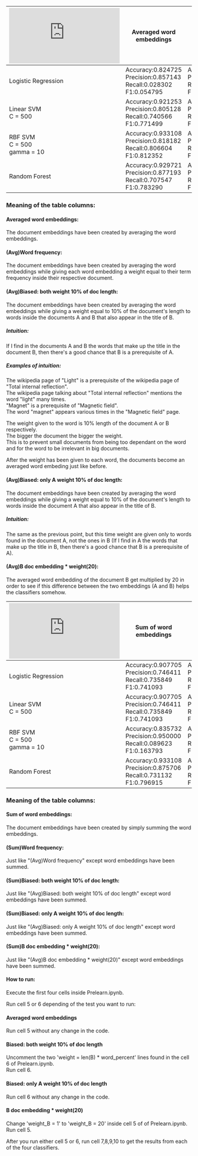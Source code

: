 |  ![Fasttext](https://fasttext.cc/docs/en/pretrained-vectors.html)  | Averaged word embeddings | (Avg)Word frequency   | (Avg)Biased: both weight 10% of doc length  | (Avg)Biased: only A weight 10% of doc length | (Avg)B doc embedding * weight(20) 
| ------------- |-------------| -----------------| ----|---- | ---- | 
| Logistic Regression  |Accuracy:0.824725 <br> Precision:0.857143 <br> Recall:0.028302 <br> F1:0.054795| Accuracy:0.822185 <br> Precision:1.000000 <br> Recall:0.009434 <br> F1:0.018692|Accuracy:0.890771 <br> Precision:0.832000 <br> Recall:0.490566 <br> F1:0.617211 | Accuracy:0.825572 <br> Precision:0.750000 <br> Recall:0.042453 <br> F1:0.080357 | Accuracy:0.902625 <br> Precision:0.801242 <br> Recall:0.608491 <br> F1:0.691689 
| Linear SVM <br> C = 500     | Accuracy:0.921253 <br> Precision:0.805128 <br> Recall:0.740566 <br> F1:0.771499| Accuracy:0.832345 <br> Precision:0.750000 <br> Recall:0.099057 <br> F1:0.175000|Accuracy:0.898391 <br> Precision:0.693277 <br> Recall:0.778302 <br> F1:0.733333 |Accuracy:0.912786 <br> Precision:0.755869 <br> Recall:0.759434 <br> F1:0.757647 |Accuracy:0.909399 <br> Precision:0.737557 <br> Recall:0.768868 <br> F1:0.752887 
| RBF SVM <br> C = 500 <br> gamma = 10  |  Accuracy:0.933108 <br> Precision:0.818182 <br> Recall:0.806604 <br> F1:0.812352| Accuracy:0.844200 <br> Precision:0.804348 <br> Recall:0.174528 <br> F1:0.286822|Accuracy:0.899238 <br> Precision:0.746032 <br> Recall:0.665094 <br> F1:0.703242 | Accuracy:0.902625 <br> Precision:0.746193 <br> Recall:0.693396 <br> F1:0.718826 | Accuracy:0.919560 <br> Precision:0.800000 <br> Recall:0.735849 <br> F1:0.766585 
| Random Forest |  Accuracy:0.929721 <br> Precision:0.877193 <br> Recall:0.707547 <br> F1:0.783290| Accuracy:0.928874 <br> Precision:0.890244 <br> Recall:0.688679 <br> F1:0.776596|Accuracy:0.922947 <br> Precision:0.823529 <br> Recall:0.726415 <br> F1:0.771930 | Accuracy:0.928874 <br> Precision:0.844086 <br> Recall:0.740566 <br> F1:0.788945 | Accuracy:0.935648 <br> Precision:0.909639 <br> Recall:0.712264 <br> F1:0.798942 


### Meaning of the table columns:

#### Averaged word embeddings:
The document embeddings have been created by averaging the word embeddings.

#### (Avg)Word frequency:
The document embeddings have been created by averaging the word embeddings while giving each word embedding a weight equal to their term frequency inside their respective document.

#### (Avg)Biased: both weight 10% of doc length:
The document embeddings have been created by averaging the word embeddings while giving a weight equal to 10% of the document's length to words inside the documents A and B that also appear in the title of B.

##### Intuition:
If I find in the documents A and B the words that make up the title in the document B, then there's a good chance that B is a prerequisite of A.  

##### Examples of intuition:  
The wikipedia page of "Light" is a prerequisite of the wikipedia page of "Total internal reflection".  
The wikipedia page talking about "Total internal reflection" mentions the word "light" many times.  
"Magnet" is a prerequisite of "Magnetic field".   
The word "magnet" appears various times in the "Magnetic field" page.  

The weight given to the word is 10% length of the document A or B respectively.  
The bigger the document the bigger the weight.  
This is to prevent small documents from being too dependant on the word and for the word to be irrelevant in big documents.  

After the weight has been given to each word, the documents become an averaged word embeding just like before.


#### (Avg)Biased: only A weight 10% of doc length:
The document embeddings have been created by averaging the word embeddings while giving a weight equal to 10% of the document's length to words inside the document A  that also appear in the title of B.

##### Intuition:
The same as the previous point, but this time weight are given only to words found in the document A, not the ones in B
(If I find in A the words that make up the title in B, then there's a good chance that B is a prerequisite of A).  

#### (Avg)B doc embedding * weight(20):
The averaged word embedding of the document B get multiplied by 20 in order to see if this difference between the two embeddings (A and B) helps the classifiers somehow.

|  ![Fasttext](https://fasttext.cc/docs/en/pretrained-vectors.html)  | Sum of word embeddings | (Sum)Word frequency | (Sum)Biased: both weight 10% of doc length 
| ------------- |-------------| -------------| -------------| 
| Logistic Regression  | Accuracy:0.907705 <br> Precision:0.746411 <br> Recall:0.735849 <br> F1:0.741093 | Accuracy:0.846715 <br> Precision:0.846715 <br> Recall:0.846715 <br> F1:0.846715 | Accuracy:0.893311 <br> Precision:0.685345 <br> Recall:0.750000 <br> F1:0.716216
| Linear SVM <br> C = 500     | Accuracy:0.907705 <br> Precision:0.746411 <br> Recall:0.735849 <br> F1:0.741093 | Accuracy:0.889077 <br> Precision:0.672340 <br> Recall:0.745283 <br> F1:0.706935 | Accuracy:0.842506 <br> Precision:0.546429 <br> Recall:0.721698 <br> F1:0.621951
| RBF SVM <br> C = 500 <br> gamma = 10 | Accuracy:0.835732 <br> Precision:0.950000 <br> Recall:0.089623 <br> F1:0.163793 | Accuracy:0.835732 <br> Precision:0.950000 <br> Recall:0.089623 <br> F1:0.163793 | Accuracy:0.835732 <br> Precision:0.950000 <br> Recall:0.089623 <br> F1:0.163793
| Random Forest | Accuracy:0.933108 <br> Precision:0.875706 <br> Recall:0.731132 <br> F1:0.796915 | Accuracy:0.929721 <br> Precision:0.860335 <br> Recall:0.726415 <br> F1:0.787724 | Accuracy:0.925487 <br> Precision:0.844444 <br> Recall:0.716981 <br> F1:0.775510

### Meaning of the table columns:

#### Sum of word embeddings:
The document embeddings have been created by simply summing the word embeddings.

#### (Sum)Word frequency:
Just like "(Avg)Word frequency" except word embeddings have been summed.

#### (Sum)Biased: both weight 10% of doc length:
Just like "(Avg)Biased: both weight 10% of doc length" except word embeddings have been summed.

#### (Sum)Biased: only A weight 10% of doc length:
Just like "(Avg)Biased: only A weight 10% of doc length" except word embeddings have been summed.

#### (Sum)B doc embedding * weight(20):
Just like "(Avg)B doc embedding * weight(20)" except word embeddings have been summed.



#### How to run:
Execute the first four cells inside Prelearn.ipynb.

Run cell 5 or 6 depending of the test you want to run:  
#### Averaged word embeddings  
Run cell 5 without any change in the code.  
#### Biased: both weight 10% of doc length  
Uncomment the two 'weight = len(B) * word_percent' lines found in the cell 6 of Prelearn.ipynb.  
Run cell 6.  
#### Biased: only A weight 10% of doc length
Run cell 6 without any change in the code.  
#### B doc embedding * weight(20)
Change 'weight_B = 1' to 'weight_B = 20' inside cell 5 of of Prelearn.ipynb.  
Run cell 5.

After you run either cell 5 or 6, run cell 7,8,9,10 to get the results from each of the four classifiers.



